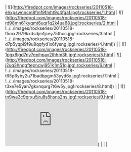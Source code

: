 | ![](http://firedpot.com/images/rockseries/20110518-ehxpswnncm8fmf9fmht9c4fgaf.jpg!:rockseries/1.html | ![](http://firedpot.com/images/rockseries/20110518-rd98mn61kyqmt6uqr1q2k4ua68.jpg!:rockseries/2.html | !../../images/rockseries/20110518-f5mx2979kxdsdjm1jcey75thcc.jpg!:rockseries/3.html | !../../images/rockseries/20110518-d7p5yqpi9f9u8qqfyd1x6fysng.jpg!:rockseries/4.html)) |
| ![](http://firedpot.com/images/rockseries/20110518-1pgx6igd7ny7epihpay2thhm3h.jpg!:rockseries/5.html | ![](http://firedpot.com/images/rockseries/20110518-j2uq3hnqgftepncwj951k1m51q.jpg!:rockseries/6.html | !../../images/rockseries/20110518-t65p6yby2u71badbpgm53yyd6x.jpg!:rockseries/7.html | !../../images/rockseries/20110518-t3xe7e5yan7gkxnqurg7t6w5y.jpg!:rockseries/8.html)) |
| ![](http://firedpot.com/images/rockseries/20110518-tn9wa3c9qrxu5jru8s5hsns2ns.jpg!:rockseries/9.html | ![](http://firedpot.com/images/rockseries/20110518-ja7bf255fgighginc94g5pp8m8.jpg!:rockseries/10.html)) |  |  |
